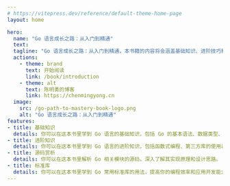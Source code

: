 ```yaml
---
# https://vitepress.dev/reference/default-theme-home-page
layout: home

hero:
  name: "Go 语言成长之路：从入门到精通"
  text: 
  tagline: "Go 语言成长之路：从入门到精通，本书籍的内容将会涵盖基础知识、进阶技巧和原理剖析等多个方面。"
  actions:
    - theme: brand
      text: 开始阅读
      link: /book/introduction
    - theme: alt
      text: 陈明勇的博客
      link: https://chenmingyong.cn
  image:
    src: /go-path-to-mastery-book-logo.png
    alt: "Go 语言成长之路：从入门到精通"
features:
- title: 基础知识
  details: 你可以在这本书里学到 Go 语言的基础知识，包括 Go 的基本语法、数据类型、函数以及错误处理等内容。
- title: 进阶知识
  details: 你可以在这本书里学到 Go 语言的进阶知识，包括函数式编程、第三方库的使用以及性能优化等高级内容。
- title: 源码赏析
  details: 你可以在这本书里解析 Go 相关模块的源码，深入了解其实现原理和设计思路。
- title: 标准库
  details: 你可以在这本书里学到 Go 常用标准库的用法，提高你的编程效率和应用开发能力。
---
```


